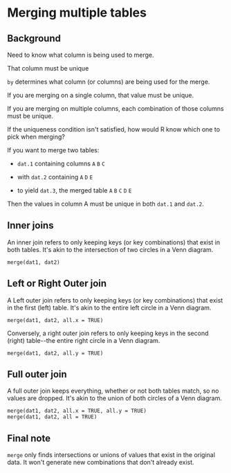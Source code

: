 # Merging multiple tables



## Background

Need to know what column is being used to merge.

That column must be unique

`by` determines what column (or columns) are being used for the merge.

If you are merging on a single column, that value must be unique.

If you are merging on multiple columns, each combination of those columns must be unique.

If the uniqueness condition isn't satisfied, how would R know which one to pick when merging?

If you want to merge two tables:
* `dat.1` containing columns `A` `B` `C`

* with `dat.2` containing `A` `D` `E`

* to yield `dat.3`, the merged table `A` `B` `C` `D` `E`

Then the values in column A must be unique in both `dat.1` and `dat.2`.


## Inner joins
An inner join refers to only keeping keys (or key combinations) that exist in both tables. It's akin to the intersection of two circles in a Venn diagram.
```
merge(dat1, dat2)
```

## Left or Right Outer join
A Left outer join refers to only keeping keys (or key combinations) that exist in the first (left) table. It's akin to the entire left circle in a Venn diagram.

```
merge(dat1, dat2, all.x = TRUE)
```

Conversely, a right outer join refers to only keeping keys in the second (right) table--the entire right circle in a Venn diagram.
```
merge(dat1, dat2, all.y = TRUE)
```

## Full outer join
A full outer join keeps everything, whether or not both tables match, so no values are dropped. It's akin to the union of both circles of a Venn diagram.

```
merge(dat1, dat2, all.x = TRUE, all.y = TRUE)
merge(dat1, dat2, all = TRUE)
```

## Final note
`merge` only finds intersections or unions of values that exist in the original data. It won't generate new combinations that don't already exist.